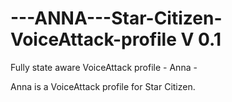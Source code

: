 ---ANNA---Star-Citizen-VoiceAttack-profile V 0.1
==========================================

Fully state aware VoiceAttack profile - Anna -

Anna is a VoiceAttack profile for Star Citizen.
